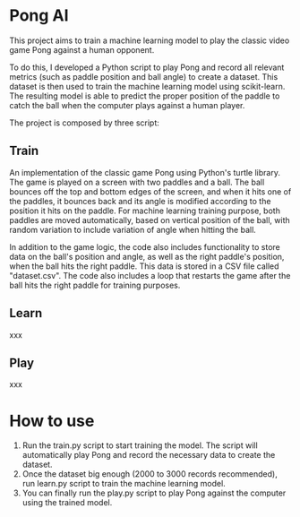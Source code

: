 # Pong AI

This project aims to train a machine learning model to play the classic video game Pong against a human opponent.

To do this, I developed a Python script to play Pong and record all relevant metrics (such as paddle position and ball angle) to create a dataset. 
This dataset is then used to train the machine learning model using scikit-learn. 
The resulting model is able to predict the proper position of the paddle to catch the ball when the computer plays against a human player.

The project is composed by three script:

## Train

An implementation of the classic game Pong using Python's turtle library. The game is played on a screen with two paddles and a ball. The ball bounces off the top and bottom edges of the screen, and when it hits one of the paddles, it bounces back and its angle is modified according to the position it hits on the paddle. For machine learning training purpose, both paddles are moved automatically, based on vertical position of the ball, with random variation to include variation of angle when hitting the ball.

In addition to the game logic, the code also includes functionality to store data on the ball's position and angle, as well as the right paddle's position, when the ball hits the right paddle. This data is stored in a CSV file called "dataset.csv". The code also includes a loop that restarts the game after the ball hits the right paddle for training purposes.

## Learn
xxx

## Play
xxx

# How to use

1. Run the train.py script to start training the model. The script will automatically play Pong and record the necessary data to create the dataset. 
2. Once the dataset big enough (2000 to 3000 records recommended), run learn.py script to train the machine learning model.
3. You can finally run the play.py script to play Pong against the computer using the trained model. 

